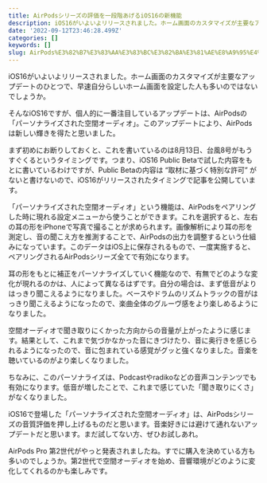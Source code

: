 ```yaml
---
title: AirPodsシリーズの評価を一段階あげるiOS16の新機能
description: iOS16がいよいよリリースされました。ホーム画面のカスタマイズが主要なアップデートのひとつで、早速自分らしいホーム画面を設定した人も多いのではないでしょうか。
date: '2022-09-12T23:46:28.499Z'
categories: []
keywords: []
slug: AirPods%E3%82%B7%E3%83%AA%E3%83%BC%E3%82%BA%E3%81%AE%E8%A9%95%E4%BE%A1%E3%82%92%E4%B8%80%E6%AE%B5%E9%9A%8E%E3%81%82%E3%81%92%E3%82%8BiOS16%E3%81%AE...
---
```

iOS16がいよいよリリースされました。ホーム画面のカスタマイズが主要なアップデートのひとつで、早速自分らしいホーム画面を設定した人も多いのではないでしょうか。

そんなiOS16ですが、個人的に一番注目しているアップデートは、AirPodsの「パーソナライズされた空間オーディオ」。このアップデートにより、AirPodsは新しい輝きを得たと思いました。

まず初めにお断りしておくと、これを書いているのは8月13日、台風8号がもうすぐくるというタイミングです。つまり、iOS16 Public Betaで試した内容をもとに書いているわけですが、Public Betaの内容は “取材に基づく特別な許可” がないと書けないので、iOS16がリリースされたタイミングで記事を公開しています。

「パーソナライズされた空間オーディオ」という機能は、AirPodsをペアリングした時に現れる設定メニューから使うことができます。これを選択すると、左右の耳の形をiPhoneで写真で撮ることが求められます。画像解析により耳の形を測定し、音の聞こえ方を推測することで、AirPodsの出力を調整するという仕組みになっています。このデータはiOS上に保存されるもので、一度実施すると、ペアリングされるAirPodsシリーズ全てで有効になります。

耳の形をもとに補正をパーソナライズしていく機能なので、有無でどのような変化が現れるのかは、人によって異なるはずです。自分の場合は、まず低音がよりはっきり聞こえるようになりました。ベースやドラムのリズムトラックの音がはっきり聞こえるようになったので、楽曲全体のグルーヴ感をより楽しめるようになりました。

空間オーディオで聞き取りにくかった方向からの音量が上がったように感じます。結果として、これまで気づかなかった音にきづけたり、音に奥行きを感じられるようになったので、音に包まれている感覚がグッと強くなりました。音楽を聴いているのがより楽しくなりました。

ちなみに、このパーソナライズは、Podcastやradikoなどの音声コンテンツでも有効になります。低音が増したことで、これまで感じていた「聞き取りにくさ」がなくなりました。

iOS16で登場した「パーソナライズされた空間オーディオ」は、AirPodsシリーズの音質評価を押し上げるものだと思います。音楽好きには避けて通れないアップデートだと思います。まだ試してない方、ぜひお試しあれ。

AirPods Pro 第2世代がやっと発表されましたね。すでに購入を決めている方も多いのでしょうか。第2世代で空間オーディオを始め、音響環境がどのように変化してくれるのかも楽しみです。